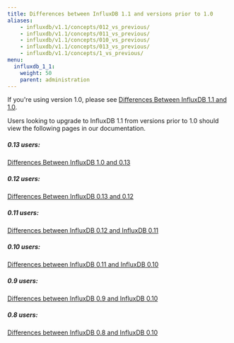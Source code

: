 ```yaml
---
title: Differences between InfluxDB 1.1 and versions prior to 1.0
aliases:
    - influxdb/v1.1/concepts/012_vs_previous/
    - influxdb/v1.1/concepts/011_vs_previous/
    - influxdb/v1.1/concepts/010_vs_previous/
    - influxdb/v1.1/concepts/013_vs_previous/
    - influxdb/v1.1/concepts/1_vs_previous/
menu:
  influxdb_1_1:
    weight: 50
    parent: administration
---
```


If you're using version 1.0, please see [Differences Between InfluxDB 1.1 and 1.0](/influxdb/v1.1/administration/differences/).

Users looking to upgrade to InfluxDB 1.1 from versions prior to 1.0 should view the following pages in our documentation.

##### 0.13 users:
[Differences Between InfluxDB 1.0 and 0.13](/influxdb/v1.0/administration/013_vs_1/)

##### 0.12 users:
[Differences Between InfluxDB 0.13 and 0.12](/influxdb/v0.13/administration/012_vs_013/)

##### 0.11 users:
[Differences between InfluxDB 0.12 and InfluxDB 0.11](/influxdb/v0.12/concepts/011_vs_012/)

##### 0.10 users:
[Differences between InfluxDB 0.11 and InfluxDB 0.10](/influxdb/v1.1/concepts/010_vs_011/)

##### 0.9 users:
[Differences between InfluxDB 0.9 and InfluxDB 0.10](/influxdb/v0.10/concepts/09_vs_010/)

##### 0.8 users:
[Differences between InfluxDB 0.8 and InfluxDB 0.10](/influxdb/v0.10/concepts/08_vs_010/)
